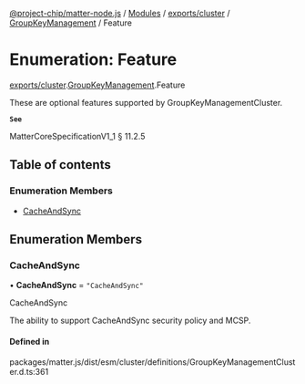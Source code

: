 [@project-chip/matter-node.js](../README.md) / [Modules](../modules.md) / [exports/cluster](../modules/exports_cluster.md) / [GroupKeyManagement](../modules/exports_cluster.GroupKeyManagement.md) / Feature

# Enumeration: Feature

[exports/cluster](../modules/exports_cluster.md).[GroupKeyManagement](../modules/exports_cluster.GroupKeyManagement.md).Feature

These are optional features supported by GroupKeyManagementCluster.

**`See`**

MatterCoreSpecificationV1_1 § 11.2.5

## Table of contents

### Enumeration Members

- [CacheAndSync](exports_cluster.GroupKeyManagement.Feature.md#cacheandsync)

## Enumeration Members

### CacheAndSync

• **CacheAndSync** = ``"CacheAndSync"``

CacheAndSync

The ability to support CacheAndSync security policy and MCSP.

#### Defined in

packages/matter.js/dist/esm/cluster/definitions/GroupKeyManagementCluster.d.ts:361
